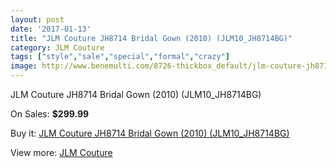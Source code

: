 ```yaml
---
layout: post
date: '2017-01-13'
title: "JLM Couture JH8714 Bridal Gown (2010) (JLM10_JH8714BG)"
category: JLM Couture
tags: ["style","sale","special","formal","crazy"]
image: http://www.benemulti.com/8726-thickbox_default/jlm-couture-jh8714-bridal-gown-2010-jlm10jh8714bg.jpg
---
```

JLM Couture JH8714 Bridal Gown (2010) (JLM10_JH8714BG)

On Sales: **$299.99**
<a href="https://www.benemulti.com/en/jlm-couture/3330-jlm-couture-jh8714-bridal-gown-2010-jlm10jh8714bg.html"><amp-img layout="responsive" width="600" height="600" src="//www.benemulti.com/8726-thickbox_default/jlm-couture-jh8714-bridal-gown-2010-jlm10jh8714bg.jpg" alt="JLM Couture JH8714 Bridal Gown (2010) (JLM10_JH8714BG) 0" /></a>
<a href="https://www.benemulti.com/en/jlm-couture/3330-jlm-couture-jh8714-bridal-gown-2010-jlm10jh8714bg.html"><amp-img layout="responsive" width="600" height="600" src="//www.benemulti.com/8727-thickbox_default/jlm-couture-jh8714-bridal-gown-2010-jlm10jh8714bg.jpg" alt="JLM Couture JH8714 Bridal Gown (2010) (JLM10_JH8714BG) 1" /></a>

Buy it: [JLM Couture JH8714 Bridal Gown (2010) (JLM10_JH8714BG)](https://www.benemulti.com/en/jlm-couture/3330-jlm-couture-jh8714-bridal-gown-2010-jlm10jh8714bg.html "JLM Couture JH8714 Bridal Gown (2010) (JLM10_JH8714BG)")

View more: [JLM Couture](https://www.benemulti.com/en/33-jlm-couture "JLM Couture")